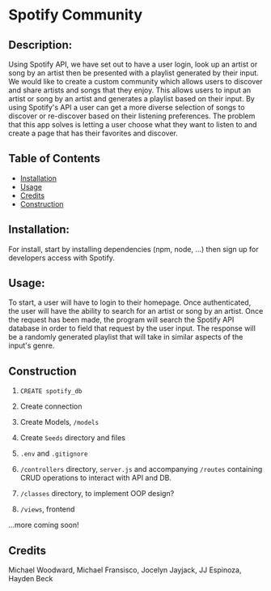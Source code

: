 # Spotify Community

## Description:

Using Spotify API, we have set out to have a user login, look up an artist or song by an artist then be presented with a playlist generated by their input. We would like to create a custom community which allows users to discover and share artists and songs that they enjoy. This allows users to input an artist or song by an artist and generates a playlist based on their input. By using Spotify's API a user can get a more diverse selection of songs to discover or re-discover based on their listening preferences. The problem that this app solves is letting a user choose what they want to listen to and create a page that has their favorites and discover. 

  ## Table of Contents
  - [Installation](#installation)
  - [Usage](#usage)
  - [Credits](#credits)
  - [Construction](#construction)

## Installation:
  For install, start by installing dependencies (npm, node, ...) then sign up for developers access with Spotify. 

## Usage:
  To start, a user will have to login to their homepage. Once authenticated, the user will have the ability to search for an artist or song by an artist. Once the request has been made, the program will search the Spotify API database in order to field that request by the user input. The response will be a randomly generated playlist that will take in similar aspects of the input's genre.


## Construction

1. `CREATE spotify_db`

2. Create connection

3. Create Models, `/models`

4. Create `Seeds` directory and files

5. `.env` and `.gitignore`

6. `/controllers` directory, `server.js` and accompanying `/routes` containing CRUD operations to interact with API and DB.

7. `/classes` directory, to implement OOP design?

8. `/views`, frontend

...more coming soon!



## Credits

Michael Woodward, Michael Fransisco, Jocelyn Jayjack, JJ Espinoza, Hayden Beck